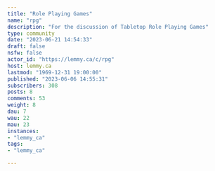 ```yaml
---
title: "Role Playing Games" 
name: "rpg"
description: "For the discussion of Tabletop Role Playing Games"
type: community
date: "2023-06-21 14:54:33"
draft: false
nsfw: false
actor_id: "https://lemmy.ca/c/rpg"
host: lemmy.ca
lastmod: "1969-12-31 19:00:00"
published: "2023-06-06 14:55:31"
subscribers: 308
posts: 8
comments: 53
weight: 8
dau: 7
wau: 22
mau: 23
instances:
- "lemmy_ca"
tags: 
- "lemmy_ca"

---
```

